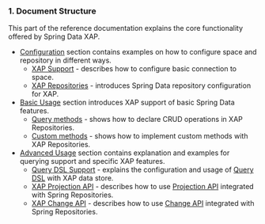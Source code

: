 ### <a name="structure"/>1. Document Structure

This part of the reference documentation explains the core functionality offered by Spring Data XAP.

* [Configuration](#configuration) section contains examples on how to configure space and repository in different ways.
  * [XAP Support](#support) - describes how to configure basic connection to space.
  * [XAP Repositories](#repositories) - introduces Spring Data repository configuration for XAP.
* [Basic Usage](#basic) section introduces XAP support of basic Spring Data features.
  * [Query methods](#query) - shows how to declare CRUD operations in XAP Repositories.
  * [Custom methods](#custom) - shows how to implement custom methods with XAP Repositories.
* [Advanced Usage](#advanced) section contains explanation and examples for querying support and specific XAP features.
  * [Query DSL Support](#querydsl) - explains the configuration and usage of [Query DSL](http://www.querydsl.com/) with XAP data store.
  * [XAP Projection API](#projection) - describes how to use [Projection API](http://docs.gigaspaces.com/xap100/query-partial-results.html) integrated with Spring Repositories.
  * [XAP Change API](#change) - describes how to use [Change API](http://docs.gigaspaces.com/xap100/change-api-overview.html) integrated with Spring Repositories.

